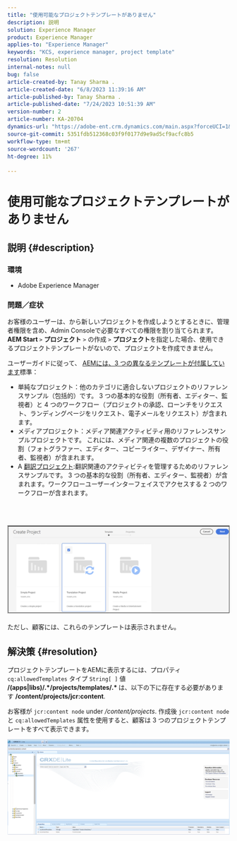 ```yaml
---
title: "使用可能なプロジェクトテンプレートがありません"
description: 説明
solution: Experience Manager
product: Experience Manager
applies-to: "Experience Manager"
keywords: "KCS, experience manager, project template"
resolution: Resolution
internal-notes: null
bug: false
article-created-by: Tanay Sharma .
article-created-date: "6/8/2023 11:39:16 AM"
article-published-by: Tanay Sharma .
article-published-date: "7/24/2023 10:51:39 AM"
version-number: 2
article-number: KA-20704
dynamics-url: "https://adobe-ent.crm.dynamics.com/main.aspx?forceUCI=1&pagetype=entityrecord&etn=knowledgearticle&id=d26e3015-f105-ee11-8f6e-6045bd006b3d"
source-git-commit: 5351fdb512368c03f9f0177d9e9ad5cf9acfc8b5
workflow-type: tm+mt
source-wordcount: '267'
ht-degree: 11%

---
```


# 使用可能なプロジェクトテンプレートがありません

## 説明 {#description}


### 環境

- Adobe Experience Manager


### 問題／症状

お客様のユーザーは、から新しいプロジェクトを作成しようとするときに、管理者権限を含め、Admin Consoleで必要なすべての権限を割り当てられます。 <b>AEM Start </b>`>`  <b>プロジェクト</b> `>`<b></b> の作成 `>`  <b>プロジェクト</b>を指定した場合、使用できるプロジェクトテンプレートがないので、プロジェクトを作成できません。

ユーザーガイドに従って、 [AEMには、3 つの異なるテンプレートが付属しています](https://experienceleague.adobe.com/docs/experience-manager-cloud-service/content/sites/authoring/projects/overview.html?lang=en#project-templates)標準：

- 単純なプロジェクト：他のカテゴリに適合しないプロジェクトのリファレンスサンプル（包括的）です。 3 つの基本的な役割（所有者、エディター、監視者）と 4 つのワークフロー（プロジェクトの承認、ローンチをリクエスト、ランディングページをリクエスト、電子メールをリクエスト）が含まれます。
- メディアプロジェクト：メディア関連アクティビティ用のリファレンスサンプルプロジェクトです。 これには、メディア関連の複数のプロジェクトの役割（フォトグラファー、エディター、コピーライター、デザイナー、所有者、監視者）が含まれます。
- A [翻訳プロジェクト](https://experienceleague.adobe.com/docs/experience-manager-cloud-service/content/sites/administering/reusing-content/translation/overview.html?lang=en):翻訳関連のアクティビティを管理するためのリファレンスサンプルです。 3 つの基本的な役割（所有者、エディター、監視者）が含まれます。ワークフローユーザーインターフェイスでアクセスする 2 つのワークフローが含まれます。

<br><br><br>![](assets/___d36e3015-f105-ee11-8f6e-6045bd006b3d___.png)<br><br>
ただし、顧客には、これらのテンプレートは表示されません。


## 解決策 {#resolution}


プロジェクトテンプレートをAEMに表示するには、プロパティ `cq:allowedTemplates` タイプ `String[ ]` 値 <b>/(apps|libs)/.\*/projects/templates/.\* </b> は、以下の下に存在する必要があります <b>/content/projects/jcr:content</b>.

お客様が `jcr:content node` under */content/projects*. 作成後 `jcr:content node` と `cq:allowedTemplates` 属性を使用すると、顧客は 3 つのプロジェクトテンプレートをすべて表示できます。



![](assets/ef0af61b-2843-ed11-bba2-0022480866ad.png)
